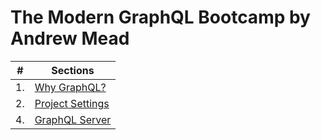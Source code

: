 # The Modern GraphQL Bootcamp by Andrew Mead

| #  | Sections |
|----|----------|
| 1. | [Why GraphQL?](./why_graphql.md) |
| 2. | [Project Settings](./project_setting.md) |
| 4. | [GraphQL Server](./graphql_server.md)|
